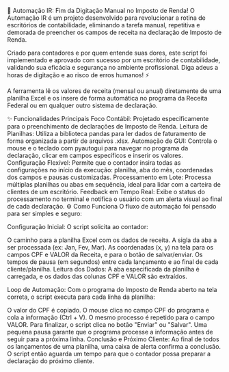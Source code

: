 🤖 Automação IR: Fim da Digitação Manual no Imposto de Renda!
O Automação IR é um projeto desenvolvido para revolucionar a rotina de escritórios de contabilidade, eliminando a tarefa manual, repetitiva e demorada de preencher os campos de receita na declaração de Imposto de Renda.

Criado para contadores e por quem entende suas dores, este script foi implementado e aprovado com sucesso por um escritório de contabilidade, validando sua eficácia e segurança no ambiente profissional. Diga adeus a horas de digitação e ao risco de erros humanos! ⚡️

A ferramenta lê os valores de receita (mensal ou anual) diretamente de uma planilha Excel e os insere de forma automática no programa da Receita Federal ou em qualquer outro sistema de declaração.

✨ Funcionalidades Principais
Foco Contábil: Projetado especificamente para o preenchimento de declarações de Imposto de Renda.
Leitura de Planilhas: Utiliza a biblioteca pandas para ler dados de faturamento de forma organizada a partir de arquivos .xlsx.
Automação de GUI: Controla o mouse e o teclado com pyautogui para navegar no programa da declaração, clicar em campos específicos e inserir os valores.
Configuração Flexível: Permite que o contador insira todas as configurações no início da execução: planilha, aba do mês, coordenadas dos campos e pausas customizadas.
Processamento em Lote: Processa múltiplas planilhas ou abas em sequência, ideal para lidar com a carteira de clientes de um escritório.
Feedback em Tempo Real: Exibe o status do processamento no terminal e notifica o usuário com um alerta visual ao final de cada declaração.
⚙️ Como Funciona
O fluxo de automação foi pensado para ser simples e seguro:

Configuração Inicial: O script solicita ao contador:

O caminho para a planilha Excel com os dados de receita.
A sigla da aba a ser processada (ex: Jan, Fev, Mar).
As coordenadas (x, y) na tela para os campos CPF e VALOR da Receita, e para o botão de salvar/enviar.
Os tempos de pausa (em segundos) entre cada lançamento e ao final de cada cliente/planilha.
Leitura dos Dados: A aba especificada da planilha é carregada, e os dados das colunas CPF e VALOR são extraídos.

Loop de Automação: Com o programa do Imposto de Renda aberto na tela correta, o script executa para cada linha da planilha:

O valor do CPF é copiado.
O mouse clica no campo CPF do programa e cola a informação (Ctrl + V).
O mesmo processo é repetido para o campo VALOR.
Para finalizar, o script clica no botão "Enviar" ou "Salvar".
Uma pequena pausa garante que o programa processe a informação antes de seguir para a próxima linha.
Conclusão e Próximo Cliente: Ao final de todos os lançamentos de uma planilha, uma caixa de alerta confirma a conclusão. O script então aguarda um tempo para que o contador possa preparar a declaração do próximo cliente.
